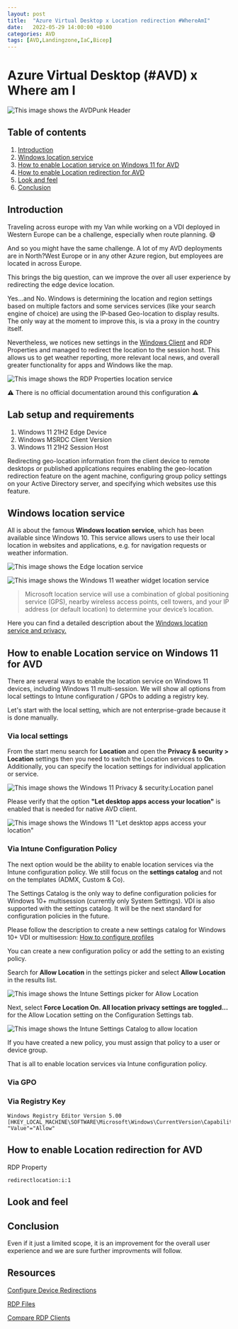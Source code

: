 ```yaml
---
layout: post
title:  "Azure Virtual Desktop x Location redirection #WhereAmI"
date:   2022-05-29 14:00:00 +0100
categories: AVD
tags: [AVD,Landingzone,IaC,Bicep]
---
```

# Azure Virtual Desktop (#AVD) x Where am I

![This image shows the AVDPunk Header](/assets/img/2022-06-14/2022-06-14-000.png)

## Table of contents
1. [Introduction](#Introduction)
2. [Windows location service](#Windows-location-service-and-privacy)
3. [How to enable Location service on Windows 11 for AVD](#How-to-enable-Location-service-on-Windows-11-for-AVD)
4. [How to enable Location redirection for AVD](#How-to-enable-Location-redirection-for-AVD)
5. [Look and feel](#Look-and-feel)
6. [Conclusion](#Conclusion)

## Introduction
Traveling across europe with my Van while working on a VDI deployed in Western Europe can be a challenge, especially when route planning. 😅

And so you might have the same challenge. A lot of my AVD deployments are in North?West Europe or in any other Azure region, but employees are located in across Europe. 

This brings the big question, can we improve the over all user experience by redirecting the edge device location. 

Yes...and No. Windows is determining the location and region settings based on multiple factors and some services services (like your search engine of choice) are using the IP-based Geo-location to display results. The only way at the moment to improve this, is via a proxy in the country itself. 

Nevertheless, we notices new settings in the [Windows Client](https://docs.microsoft.com/en-us/azure/virtual-desktop/configure-device-redirections) and RDP Properties and managed to redirect the location to the session host. This allows us to get weather reporting, more relevant local news, and overall greater functionality for apps and Windows like the map. 

![This image shows the RDP Properties location service](/assets/img/2022-06-14/2022-06-14-0000.png)

⚠️ There is no official documentation around this configuration ⚠️

## Lab setup and requirements

1. Windows 11 21H2 Edge Device
2. Windows MSRDC Client Version
3. Windows 11 21H2 Session Host  

Redirecting geo-location information from the client device to remote desktops or published applications requires enabling the geo-location redirection feature on the agent machine, configuring group policy settings on your Active Directory server, and specifying which websites use this feature.

## Windows location service

All is about the famous **Windows location service**, which has been available since Windows 10. This service allows users to use their local location in websites and applications, e.g. for navigation requests or weather information. 

![This image shows the Edge location service](/assets/img/2022-06-14/2022-06-14-001.png)

![This image shows the Windows 11 weather widget location service](/assets/img/2022-06-14/2022-06-14-002.png)

>Microsoft location service will use a combination of global positioning service (GPS), nearby wireless access points, cell towers, and your IP address (or default location) to determine your device’s location.

Here you can find a detailed description about the [Windows location service and privacy.](https://support.microsoft.com/en-us/windows/windows-location-service-and-privacy-3a8eee0a-5b0b-dc07-eede-2a5ca1c49088)

## How to enable Location service on Windows 11 for AVD

There are several ways to enable the location service on Windows 11 devices, including Windows 11 multi-session. We will show all options from local settings to Intune configuration / GPOs to adding a registry key. 

Let's start with the local setting, which are not enterprise-grade because it is done manually. 

### Via local settings

From the start menu search for **Location** and open the **Privacy & security > Location** settings then you need to switch the Location services to **On**. Additionally, you can specify the location settings for individual application or service. 

![This image shows the Windows 11 Privacy & security:Location panel](/assets/img/2022-06-14/2022-06-14-003.png)

Please verify that the option **"Let desktop apps access your location"** is enabled that is needed for native AVD client. 

![This image shows the Windows 11 "Let desktop apps access your location"](/assets/img/2022-06-14/2022-06-14-004.png)

### Via Intune Configuration Policy

The next option would be the ability to enable location services via the Intune configuration policy. We still focus on the **settings catalog** and not on the templates (ADMX, Custom & Co). 

The Settings Catalog is the only way to define configuration policies for Windows 10+ multisession (currently only System Settings). VDI is also supported with the settings catalog. It will be the next standard for configuration policies in the future. 

Please follow the description to create a new settings catalog for Windows 10+ VDI or multisession: [How to configure profiles](https://avdpunks.com/avd/2022/02/05/IntuneConfigOptForAVD.html#How-to-configure-profiles)

You can create a new configuration policy or add the setting to an existing policy. 

Search for **Allow Location** in the settings picker and select **Allow Location** in the results list. 

![This image shows the Intune Settings picker for Allow Location](/assets/img/2022-06-14/2022-06-14-005.png)

Next, select **Force Location On. All location privacy settings are toggled...** for the Allow Location setting on the Configuration Settings tab. 

![This image shows the Intune Settings Catalog to allow location](/assets/img/2022-06-14/2022-06-14-006.png)

If you have created a new policy, you must assign that policy to a user or device group. 

That is all to enable location services via Intune configuration policy.

### Via GPO

### Via Registry Key

```
Windows Registry Editor Version 5.00
[HKEY_LOCAL_MACHINE\SOFTWARE\Microsoft\Windows\CurrentVersion\CapabilityAccessManager\ConsentStore\location]
"Value"="Allow"
```
## How to enable Location redirection for AVD

RDP Property
```
redirectlocation:i:1
```
## Look and feel


## Conclusion

Even if it just a limited scope, it is an improvement for the overall user experience and we are sure further improvments will follow. 

## Resources
 [Configure Device Redirections](https://docs.microsoft.com/en-us/azure/virtual-desktop/configure-device-redirections)

 [RDP Files](https://docs.microsoft.com/en-us/windows-server/remote/remote-desktop-services/clients/rdp-files)

 [Compare RDP Clients](https://docs.microsoft.com/en-us/windows-server/remote/remote-desktop-services/clients/remote-desktop-app-compare#other-redirection-devices-etc)
